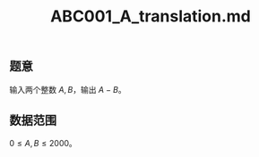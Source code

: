 ﻿---
title: "ABC001_A_translation.md"
tags: []
author: ""
created: ""
---

## 题意

输入两个整数 $A,B$，输出 $A-B$。

## 数据范围

$0\le A,B\le 2000$。

